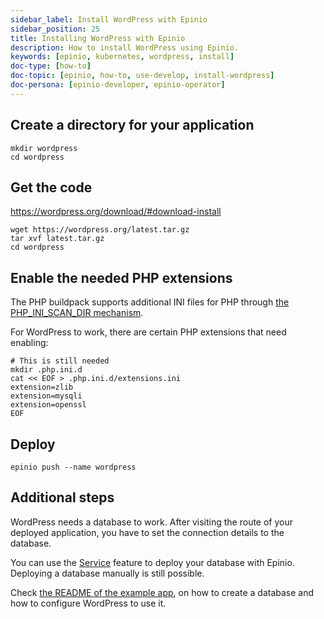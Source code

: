 ```yaml
---
sidebar_label: Install WordPress with Epinio
sidebar_position: 25
title: Installing WordPress with Epinio
description: How to install WordPress using Epinio.
keywords: [epinio, kubernetes, wordpress, install]
doc-type: [how-to]
doc-topic: [epinio, how-to, use-develop, install-wordpress]
doc-persona: [epinio-developer, epinio-operator]
---
```


## Create a directory for your application

```console
mkdir wordpress
cd wordpress
```

## Get the code

https://wordpress.org/download/#download-install

```console
wget https://wordpress.org/latest.tar.gz
tar xvf latest.tar.gz
cd wordpress
```

## Enable the needed PHP extensions

The PHP buildpack supports additional INI files for PHP through
[the PHP_INI_SCAN_DIR mechanism](https://paketo.io/docs/howto/php/#configure-php-with-a-custom-ini-file).

For WordPress to work, there are certain PHP extensions that need enabling:

```console
# This is still needed
mkdir .php.ini.d
cat << EOF > .php.ini.d/extensions.ini
extension=zlib
extension=mysqli
extension=openssl
EOF
```

## Deploy

```console
epinio push --name wordpress
```

## Additional steps

WordPress needs a database to work.
After visiting the route of your deployed application,
you have to set the connection details to the database.

You can use the [Service](../../references/services.md) feature to deploy your database with Epinio.
Deploying a database manually is still possible.

Check [the README of the example app](https://github.com/epinio/example-wordpress#step-4---create-a-database-for-wordpress),
on how to create a database and how to configure WordPress to use it.
